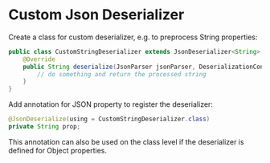 # Custom Json Deserializer

Create a class for custom deserializer, e.g. to preprocess String properties:

```java
public class CustomStringDeserializer extends JsonDeserializer<String> {
    @Override
    public String deserialize(JsonParser jsonParser, DeserializationContext deserializationContext) {
        // do something and return the processed string
    }
}
```

Add annotation for JSON property to register the deserializer:

```java
@JsonDeserialize(using = CustomStringDeserializer.class)
private String prop;
```

This annotation can also be used on the class level if the deserializer is defined for Object properties.
